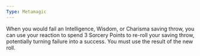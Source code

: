 ```yaml
---
Type: Metamagic
---
```

When you would fail an Intelligence, Wisdom, or Charisma saving throw, you can use your reaction to spend 3 Sorcery Points to re-roll your saving throw, potentially turning failure
into a success. You must use the result of the new roll.
